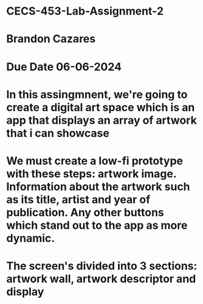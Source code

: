# CECS-453-Lab-Assignment-2
# Brandon Cazares
# Due Date 06-06-2024
# In this assingmnent, we're going to create a digital art space which is an app that displays an array of artwork that i can showcase
# We must create a low-fi prototype with these steps: artwork image. Information about the artwork such as its title, artist and year of publication. Any other buttons which stand out to the app as more dynamic. 
# The screen's divided into 3 sections: artwork wall, artwork descriptor and display 
